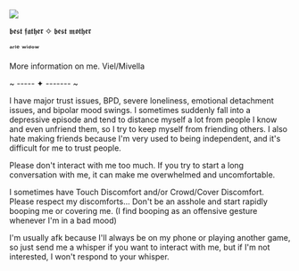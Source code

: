 # # 

![](https://media.discordapp.net/attachments/1307745738121412712/1307745818329088150/Untitled2507_20241117101913.png?ex=673b6cb3&is=673a1b33&hm=2a7451ae633500e2fb1bcd461d629b46abdf8df32ee48e3e5e11ad25f8d8ddd1&=&format=webp&quality=lossless&width=321&height=400)

𝖇𝖊𝖘𝖙 𝖋𝖆𝖙𝖍𝖊𝖗 ✧ 𝖇𝖊𝖘𝖙 𝖒𝖔𝖙𝖍𝖊𝖗

  ᵃʳˡᵉ ʷⁱᵈᵒʷ
        
More information on me.
Viel/Mivella

~ ----- ✦ ------- ~

I have major trust issues, BPD, severe loneliness, emotional detachment issues, and bipolar mood swings. I sometimes suddenly fall into a depressive episode and tend to distance myself a lot from people I know and even unfriend them, so I try to keep myself from friending others. I also hate making friends because I'm very used to being independent, and it's difficult for me to trust people.

Please don't interact with me too much. If you try to start a long conversation with me, it can make me overwhelmed and uncomfortable.

I sometimes have Touch Discomfort and/or Crowd/Cover Discomfort. Please respect my discomforts... Don't be an asshole and start rapidly booping me or covering me. (I find booping as an offensive gesture whenever I'm in a bad mood)

I'm usually afk because I'll always be on my phone or playing another game, so just send me a whisper if you want to interact with me, but if I'm not interested, I won't respond to your whisper.
